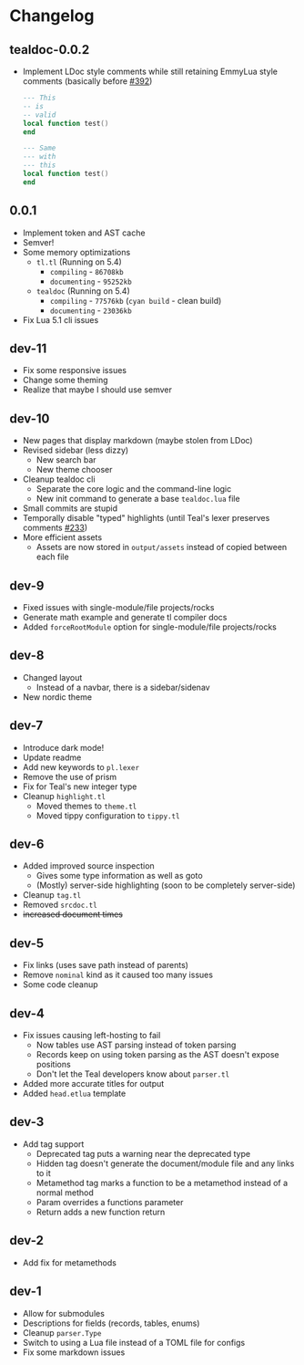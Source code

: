 # Changelog

## tealdoc-0.0.2

* Implement LDoc style comments while still retaining EmmyLua style comments (basically before [#392](https://github.com/sumneko/lua-language-server/issues/392))
  ```lua
  --- This
  -- is
  -- valid
  local function test()
  end
  ```
  ```lua
  --- Same
  --- with
  --- this
  local function test()
  end
  ```

## 0.0.1

* Implement token and AST cache
* Semver!
* Some memory optimizations
  * `tl.tl` (Running on 5.4)
    * `compiling`   - `86708kb`
    * `documenting` - `95252kb`
  * `tealdoc` (Running on 5.4)
    * `compiling`   - `77576kb` (`cyan build` - clean build)
    * `documenting` - `23036kb`
* Fix Lua 5.1 cli issues

## dev-11

* Fix some responsive issues
* Change some theming
* Realize that maybe I should use semver

## dev-10

* New pages that display markdown (maybe stolen from LDoc)
* Revised sidebar (less dizzy)
  * New search bar
  * New theme chooser
* Cleanup tealdoc cli
  * Separate the core logic and the command-line logic
  * New init command to generate a base `tealdoc.lua` file
* Small commits are stupid
* Temporally disable "typed" highlights (until Teal's lexer preserves comments [#233](https://github.com/teal-language/tl/issues/233#issuecomment-709385425))
* More efficient assets
  * Assets are now stored in `output/assets` instead of copied between each file

## dev-9

* Fixed issues with single-module/file projects/rocks
* Generate math example and generate tl compiler docs
* Added `forceRootModule` option for single-module/file projects/rocks

## dev-8

* Changed layout
  * Instead of a navbar, there is a sidebar/sidenav
* New nordic theme

## dev-7

* Introduce dark mode!
* Update readme
* Add new keywords to `pl.lexer`
* Remove the use of prism
* Fix for Teal's new integer type
* Cleanup `highlight.tl`
  * Moved themes to `theme.tl`
  * Moved tippy configuration to `tippy.tl`

## dev-6

* Added improved source inspection
  * Gives some type information as well as goto
  * (Mostly) server-side highlighting (soon to be completely server-side)
* Cleanup `tag.tl`
* Removed `srcdoc.tl`
* ~~increased document times~~

## dev-5

* Fix links (uses save path instead of parents)
* Remove `nominal` kind as it caused too many issues
* Some code cleanup

## dev-4

* Fix issues causing left-hosting to fail
  * Now tables use AST parsing instead of token parsing
  * Records keep on using token parsing as the AST doesn't expose positions
  * Don't let the Teal developers know about `parser.tl`
* Added more accurate titles for output
* Added `head.etlua` template

## dev-3

* Add tag support
  * Deprecated tag puts a warning near the deprecated type
  * Hidden tag doesn't generate the document/module file and any links to it
  * Metamethod tag marks a function to be a metamethod instead of a normal method
  * Param overrides a functions parameter
  * Return adds a new function return

## dev-2

* Add fix for metamethods

## dev-1

* Allow for submodules
* Descriptions for fields (records, tables, enums)
* Cleanup `parser.Type`
* Switch to using a Lua file instead of a TOML file for configs
* Fix some markdown issues
